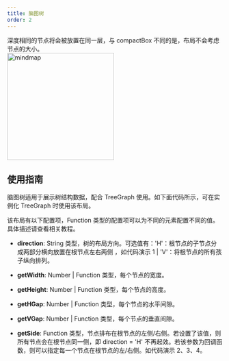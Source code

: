 ```yaml
---
title: 脑图树
order: 2
---
```


深度相同的节点将会被放置在同一层，与 compactBox 不同的是，布局不会考虑节点的大小。
<br />
<img src='https://gw.alipayobjects.com/mdn/rms_f8c6a0/afts/img/A*J1l5RofvbP0AAAAAAAAAAABkARQnAQ' alt='mindmap' width='250'/>


## 使用指南
脑图树适用于展示树结构数据，配合 TreeGraph 使用。如下面代码所示，可在实例化 TreeGraph 时使用该布局。

该布局有以下配置项，Function 类型的配置项可以为不同的元素配置不同的值。具体描述请查看相关教程。

- **direction**:
String 类型，树的布局方向。可选值有：'H'：根节点的子节点分成两部分横向放置在根节点左右两侧 ，如代码演示 1 | 'V'：将根节点的所有孩子纵向排列。

- **getWidth**:
Number | Function 类型，每个节点的宽度。

- **getHeight**:
Number | Function 类型，每个节点的高度。

- **getHGap**:
Number | Function 类型，每个节点的水平间隙。

- **getVGap**:
Number | Function 类型，每个节点的垂直间隙。

- **getSide**:
Function 类型，节点排布在根节点的左侧/右侧。若设置了该值，则所有节点会在根节点同一侧，即 direction = 'H' 不再起效。若该参数为回调函数，则可以指定每一个节点在根节点的左/右侧。如代码演示 2、3、4。